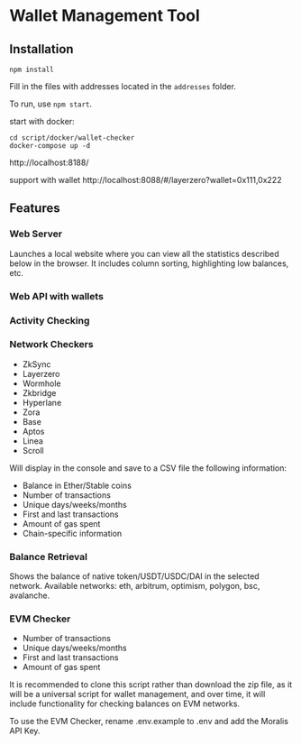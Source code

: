 # Wallet Management Tool
## Installation
`npm install`

Fill in the files with addresses located in the `addresses` folder.

To run, use `npm start`.

start with docker:
```
cd script/docker/wallet-checker
docker-compose up -d
```

http://localhost:8188/

support with wallet
http://localhost:8088/#/layerzero?wallet=0x111,0x222

## Features
### Web Server
Launches a local website where you can view all the statistics described below in the browser. It includes column sorting, highlighting low balances, etc.

### Web API with wallets

### Activity Checking

### Network Checkers
* ZkSync
* Layerzero
* Wormhole
* Zkbridge
* Hyperlane
* Zora
* Base
* Aptos
* Linea
* Scroll

Will display in the console and save to a CSV file the following information:

* Balance in Ether/Stable coins
* Number of transactions
* Unique days/weeks/months
* First and last transactions
* Amount of gas spent
* Chain-specific information


### Balance Retrieval

Shows the balance of native token/USDT/USDC/DAI in the selected network. Available networks: eth, arbitrum, optimism, polygon, bsc, avalanche.

### EVM Checker
* Number of transactions
* Unique days/weeks/months
* First and last transactions
* Amount of gas spent

It is recommended to clone this script rather than download the zip file, as it will be a universal script for wallet management, and over time, it will include functionality for checking balances on EVM networks.

To use the EVM Checker, rename .env.example to .env and add the Moralis API Key.
